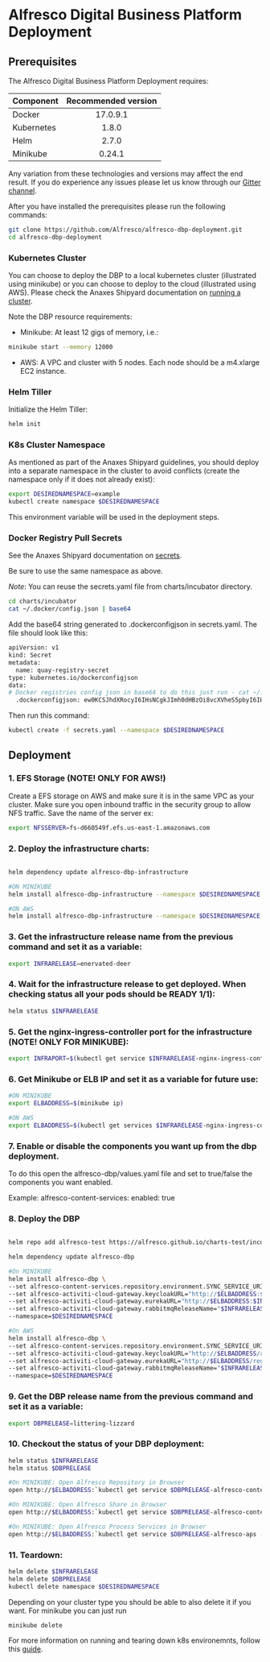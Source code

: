 # Alfresco Digital Business Platform Deployment

## Prerequisites

The Alfresco Digital Business Platform Deployment requires:

| Component        | Recommended version |
| ------------- |:-------------:|
| Docker     | 17.0.9.1 |
| Kubernetes | 1.8.0    |
| Helm       | 2.7.0    |
| Minikube   | 0.24.1   |

Any variation from these technologies and versions may affect the end result. If you do experience any issues please let us know through our [Gitter channel](https://gitter.im/Alfresco/platform-services?utm_source=share-link&utm_medium=link&utm_campaign=share-link).

After you have installed the prerequisites please run the following commands:

```bash
git clone https://github.com/Alfresco/alfresco-dbp-deployment.git
cd alfresco-dbp-deployment
```

### Kubernetes Cluster

You can choose to deploy the DBP to a local kubernetes cluster (illustrated using minikube) or you can choose to deploy to the cloud (illustrated using AWS).
Please check the Anaxes Shipyard documentation on [running a cluster](https://github.com/Alfresco/alfresco-anaxes-shipyard/blob/master/SECRETS.md).

Note the DBP resource requirements:
* Minikube: At least 12 gigs of memory, i.e.:
```bash
minikube start --memory 12000
```
* AWS: A VPC and cluster with 5 nodes. Each node should be a m4.xlarge EC2 instance.

### Helm Tiller

Initialize the Helm Tiller:
```bash
helm init
```

### K8s Cluster Namespace

As mentioned as part of the Anaxes Shipyard guidelines, you should deploy into a separate namespace in the cluster to avoid conflicts (create the namespace only if it does not already exist):
```bash
export DESIREDNAMESPACE=example
kubectl create namespace $DESIREDNAMESPACE
```

This environment variable will be used in the deployment steps.

### Docker Registry Pull Secrets

See the Anaxes Shipyard documentation on [secrets](https://github.com/Alfresco/alfresco-anaxes-shipyard/blob/master/SECRETS.md).

Be sure to use the same namespace as above.

*Note*: You can reuse the secrets.yaml file from charts/incubator directory. 

```bash
cd charts/incubator
cat ~/.docker/config.json | base64
```

Add the base64 string generated to .dockerconfigjson in secrets.yaml. The file should look like this:

```bash
apiVersion: v1
kind: Secret
metadata:
  name: quay-registry-secret
type: kubernetes.io/dockerconfigjson
data:
# Docker registries config json in base64 to do this just run - cat ~/.docker/config.json | base64
  .dockerconfigjson: ew0KCSJhdXRocyI6IHsNCgkJImh0dHBzOi8vcXVheS5pbyI6IHsNCgkJCSJhdXRoIjogImRHVnpkRHAwWlhOMD0iDQoJCX0sDQoJCSJxdWF5LmlvIjogew0KCQkJImF1dGgiOiAiZEdWemREcDBaWE4wIg0KCQl9DQoJfSwNCgkiSHR0cEhlYWRlcnMiOiB7DQoJCSJVc2VyLUFnZW50IjogIkRvY2tlci1DbGllbnQvMTcuMTIuMC1jZS1yYzMgKGRhcndpbikiDQoJfQ0KfQ==
```

Then run this command:

```bash
kubectl create -f secrets.yaml --namespace $DESIREDNAMESPACE
```

## Deployment

### 1. EFS Storage (**NOTE! ONLY FOR AWS!**)

Create a EFS storage on AWS and make sure it is in the same VPC as your cluster. Make sure you open inbound traffic in the security group to allow NFS traffic. Save the name of the server ex: 
```bash
export NFSSERVER=fs-d660549f.efs.us-east-1.amazonaws.com
```

### 2. Deploy the infrastructure charts:
```bash

helm dependency update alfresco-dbp-infrastructure

#ON MINIKUBE
helm install alfresco-dbp-infrastructure --namespace $DESIREDNAMESPACE

#ON AWS
helm install alfresco-dbp-infrastructure --namespace $DESIREDNAMESPACE --set persistence.volumeEnv=aws --set persistence.nfs.server="$NFSSERVER"
```

### 3. Get the infrastructure release name from the previous command and set it as a variable:
```bash
export INFRARELEASE=enervated-deer
```

### 4. Wait for the infrastructure release to get deployed.  When checking status all your pods should be READY 1/1):
```bash
helm status $INFRARELEASE
```

### 5. Get the nginx-ingress-controller port for the infrastructure (**NOTE! ONLY FOR MINIKUBE**):
```bash
export INFRAPORT=$(kubectl get service $INFRARELEASE-nginx-ingress-controller --namespace $DESIREDNAMESPACE -o jsonpath={.spec.ports[0].nodePort})
```

### 6. Get Minikube or ELB IP and set it as a variable for future use:

```bash
#ON MINIKUBE
export ELBADDRESS=$(minikube ip)

#ON AWS
export ELBADDRESS=$(kubectl get services $INFRARELEASE-nginx-ingress-controller --namespace=$DESIREDNAMESPACE -o jsonpath={.status.loadBalancer.ingress[0].hostname})
```

### 7. Enable or disable the components you want up from the dbp deployment.
To do this open the alfresco-dbp/values.yaml file and set to true/false the components you want enabled.

Example:
alfresco-content-services:
  enabled: true

### 8. Deploy the DBP

```bash

helm repo add alfresco-test https://alfresco.github.io/charts-test/incubator

helm dependency update alfresco-dbp

#On MINIKUBE
helm install alfresco-dbp \
--set alfresco-content-services.repository.environment.SYNC_SERVICE_URI="http://$ELBADDRESS:$INFRAPORT/syncservice" \
--set alfresco-activiti-cloud-gateway.keycloakURL="http://$ELBADDRESS:$INFRAPORT/auth/" \
--set alfresco-activiti-cloud-gateway.eurekaURL="http://$ELBADDRESS:$INFRAPORT/registry/" \
--set alfresco-activiti-cloud-gateway.rabbitmqReleaseName="$INFRARELEASE-rabbitmq" \
--namespace=$DESIREDNAMESPACE

#On AWS
helm install alfresco-dbp \
--set alfresco-content-services.repository.environment.SYNC_SERVICE_URI="http://$ELBADDRESS/syncservice" \
--set alfresco-activiti-cloud-gateway.keycloakURL="http://$ELBADDRESS/auth/" \
--set alfresco-activiti-cloud-gateway.eurekaURL="http://$ELBADDRESS/registry/" \
--set alfresco-activiti-cloud-gateway.rabbitmqReleaseName="$INFRARELEASE-rabbitmq" \
--namespace=$DESIREDNAMESPACE
```

### 9. Get the DBP release name from the previous command and set it as a variable:
```bash
export DBPRELEASE=littering-lizzard
```

### 10. Checkout the status of your DBP deployment:

```bash
helm status $INFRARELEASE
helm status $DBPRELEASE

#On MINIKUBE: Open Alfresco Repository in Browser
open http://$ELBADDRESS:`kubectl get service $DBPRELEASE-alfresco-content-services-repository --namespace $DESIREDNAMESPACE -o jsonpath={.spec.ports[0].nodePort}`/alfresco

#On MINIKUBE: Open Alfresco Share in Browser
open http://$ELBADDRESS:`kubectl get service $DBPRELEASE-alfresco-content-services-share --namespace $DESIREDNAMESPACE -o jsonpath={.spec.ports[0].nodePort}`/share

#On MINIKUBE: Open Alfresco Process Services in Browser
open http://$ELBADDRESS:`kubectl get service $DBPRELEASE-alfresco-aps --namespace $DESIREDNAMESPACE -o jsonpath={.spec.ports[0].nodePort}`/activiti-app

```

### 11. Teardown:

```bash
helm delete $INFRARELEASE
helm delete $DBPRELEASE
kubectl delete namespace $DESIREDNAMESPACE
```
Depending on your cluster type you should be able to also delete it if you want.
For minikube you can just run 
```bash
minikube delete
```
For more information on running and tearing down k8s environemnts, follow this [guide](https://github.com/Alfresco/alfresco-anaxes-shipyard/blob/master/docs/running-a-cluster.md).
